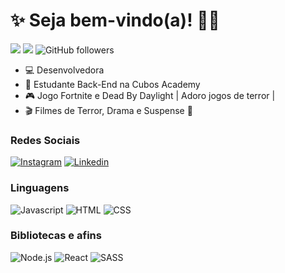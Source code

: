 # :sparkles: Seja bem-vindo(a)! 👩‍💻

![](https://komarev.com/ghpvc/?username=HD9312A&color=000000)
![](https://estruyf-github.azurewebsites.net/api/VisitorHit?user=HD9312A&countColorcountColor&countColor=%232979ff) ![GitHub followers](https://img.shields.io/github/followers/HD9312A?label=Follow&style=social)

- :computer: Desenvolvedora 
- :open_book: Estudante Back-End na Cubos Academy
- :video_game: Jogo Fortnite e Dead By Daylight | Adoro jogos de terror |
- 🎬 Filmes de Terror, Drama e Suspense 🖤

### Redes Sociais

[![Instagram](https://img.shields.io/badge/Instagram-E4405F?style=flat&logo=instagram&logoColor=white)](https://www.instagram.com/hd9312a/)
[![Linkedin](https://img.shields.io/badge/LinkedIn-0077B5?style=flat&logo=linkedin)](https://www.linkedin.com/in/thaís-paixão-742932141/)

### Linguagens

![Javascript](https://img.shields.io/badge/Javascript-282C34?style=flat&logo=javascript)
![HTML](https://img.shields.io/badge/HTML-282C34?logo=html5)
![CSS](https://img.shields.io/badge/CSS-282C34?logo=css3&logoColor=1572B6)


### Bibliotecas e afins

![Node.js](https://img.shields.io/badge/Node.js-282C34?logo=node.js)
![React](https://img.shields.io/badge/React-282C34?logo=react)
![SASS](https://img.shields.io/badge/SASS-282C34?logo=sass)


